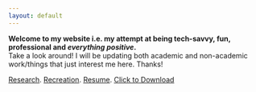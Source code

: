 ```yaml
---
layout: default
---
```


**Welcome to my website i.e. my attempt at being tech-savvy, fun, professional and _everything positive_.**           
Take a look around! I will be updating both academic and non-academic work/things that just interest me here. Thanks!

[Research](./research.html).
[Recreation](./recreation.html).
[Resume](./assets/pdfs/resume.pdf).
<a href="./assets/pdfs/resume.pdf" download>Click to Download</a>
